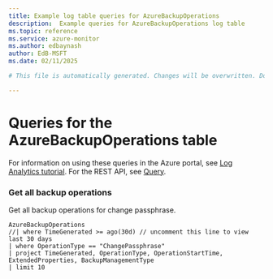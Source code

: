 ```yaml
---
title: Example log table queries for AzureBackupOperations
description:  Example queries for AzureBackupOperations log table
ms.topic: reference
ms.service: azure-monitor
ms.author: edbaynash
author: EdB-MSFT
ms.date: 02/11/2025

# This file is automatically generated. Changes will be overwritten. Do not change this file directly. 

---
```


# Queries for the AzureBackupOperations table

For information on using these queries in the Azure portal, see [Log Analytics tutorial](/azure/azure-monitor/logs/log-analytics-tutorial). For the REST API, see [Query](/rest/api/loganalytics/query).


### Get all backup operations  


Get all backup operations for change passphrase.  

```query
AzureBackupOperations
//| where TimeGenerated >= ago(30d) // uncomment this line to view last 30 days
| where OperationType == "ChangePassphrase"
| project TimeGenerated, OperationType, OperationStartTime, ExtendedProperties, BackupManagementType
| limit 10
```

